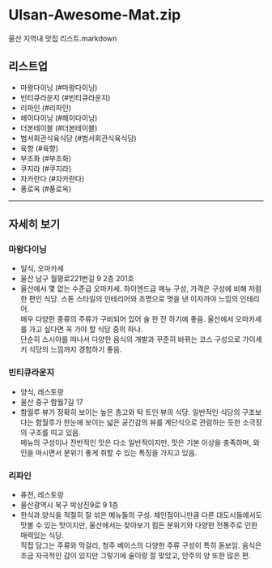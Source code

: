 # Ulsan-Awesome-Mat.zip

울산 지역내 맛집 리스트.markdown

## 리스트업

- 마왕다이닝 (#마왕다이닝)
- 빈티큐라운지 (#빈티큐라운지)
- 리파인 (#리파인)
- 헤이다이닝 (#헤이다이닝)
- 더본테이블 (#더본테이블)
- 범서회관식육식당 (#범서회관식육식당)
- 육향 (#육향)
- 부조화 (#부조화)
- 쿠지라 (#쿠지라)
- 자카란다 (#자카란다)
- 풍로옥 (#풍로옥)

---

## 자세히 보기

### 마왕다이닝

- 일식, 오마카세
- 울산 남구 월평로221번길 9 2층 201호
- 울산에서 몇 없는 수준급 오마카세. 하이엔드급 메뉴 구성, 가격은 구성에 비해 저렴한 편인 식당. 스톤 스타일의 인테리어와 조명으로 멋을 낸 이자까야 느낌의 인테리어.<br>매우 다양한 종류의 주류가 구비되어 있어 술 한 잔 하기에 좋음. 울산에서 오마카세를 가고 싶다면 꼭 가야 할 식당 중의 하나. <br>단순히 스시야를 떠나서 다양한 음식의 개발과 꾸준히 바뀌는 코스 구성으로 가이세키 식당의 느낌까지 경험하기 좋음.

### 빈티큐라운지

- 양식, 레스토랑
- 울산 중구 함월7길 17
- 함월루 뷰가 정확히 보이는 높은 층고와 탁 트인 뷰의 식당. 일반적인 식당의 구조보다는 함월루가 한눈에 보이는 넓은 공간감의 뷰를 계단식으로 관람하는 듯한 소극장의 구조를 띠고 있음.<br>메뉴의 구성이나 전반적인 맛은 다소 일반적이지만, 맛은 기본 이상을 충족하며, 와인을 마시면서 분위기 좋게 취할 수 있는 특징을 가지고 있음.

### 리파인

- 퓨전, 레스토랑
- 울산광역시 북구 박상진9로 9 1층
- 한식과 양식을 적절히 잘 섞은 메뉴들의 구성. 체인점이니만큼 다른 대도시들에서도 맛볼 수 있는 맛이지만, 울산에서는 찾아보기 힘든 분위기와 다양한 전통주로 인한 매력있는 식당.<br>직접 담그는 주류와 막걸리, 청주 베이스의 다양한 주류 구성이 특히 돋보임. 음식은 조금 자극적인 감이 있지만 그렇기에 술이랑 잘 맞았고, 안주의 양 또한 많은 편.
